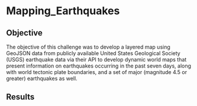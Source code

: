 # Mapping_Earthquakes
## Objective
The objective of this challenge was to develop a layered map using GeoJSON data from publicly available United States Geological Society (USGS) earthquake data via their API to develop dynamic world maps that present information on earthquakes occurring in the past seven days, along with world tectonic plate boundaries, and a set of major (magnitude 4.5 or greater) earthquakes as well.

## Results
